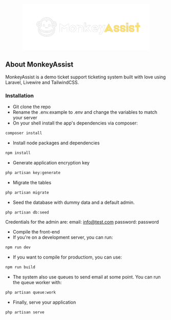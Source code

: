 <p align="center"><a href="https://laravel.com" target="_blank"><img src="https://github.com/jaymedici/monkey-assist/blob/main/public/images/monkey_assist_logo.png" width="400" alt="MonkeyAssist Logo"></a></p>


## About MonkeyAssist

MonkeyAssist is a demo ticket support ticketing system built with love using Laravel, Livewire and TailwindCSS.

### Installation
- Git clone the repo
- Rename the .env.example to .env and change the variables to match your server
- On your shell install the app's dependencies via composer:
```html
composer install
```

- Install node packages and dependencies
```html
npm install
```

- Generate application encryption key
```html
php artisan key:generate
```

- Migrate the tables
```html
php artisan migrate
```

- Seed the database with dummy data and a default admin. 
```html
php artisan db:seed
```
Credentials for the admin are: email: info@test.com password: password

- Compile the front-end
- If you're on a development server, you can run:
```html
npm run dev
```
- If you want to compile for productiom, you can use:
```html
npm run build
```

- The system also use queues to send email at some point. You can run the queue worker with:
```html
php artisan queue:work
```

- Finally, serve your application
```html
php artisan serve
```

